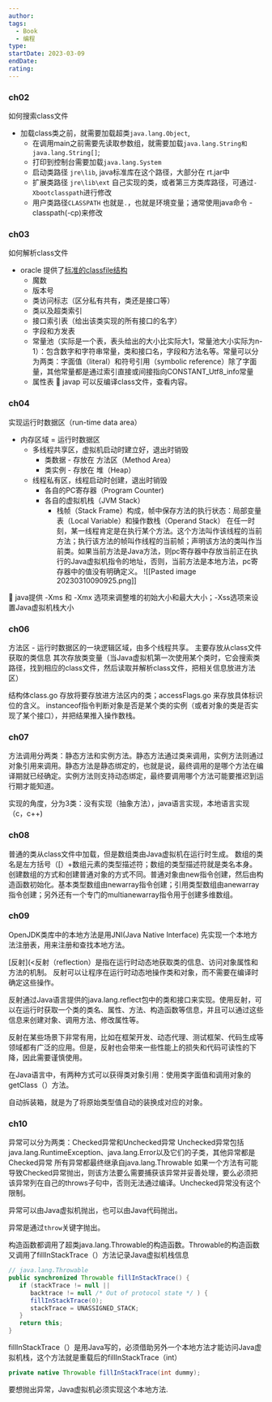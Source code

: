 ```yaml
---
author: 
tags:
  - Book
  - 编程
type: 
startDate: 2023-03-09
endDate: 
rating: 
---
```


### ch02
如何搜索class文件
- 加载class类之前，就需要加载超类`java.lang.Object`, 
	- 在调用main之前需要先读取参数组，就需要加载`java.lang.String和java.lang.String[]`;
	- 打印到控制台需要加载`java.lang.System`
	- 启动类路径 `jre\lib`, java标准库在这个路径，大部分在 rt.jar中 
	- 扩展类路径 `jre\lib\ext`  自己实现的类，或者第三方类库路径，可通过`-Xbootclasspath`进行修改
	- 用户类路径`CLASSPATH` 也就是`.`，也就是环境变量；通常使用java命令 -classpath(-cp)来修改

### ch03
如何解析class文件 
- oracle 提供了[标准的classfile结构](https://docs.oracle.com/javase/specs/jvms/se7/html/jvms-4.html)
	- 魔数 
	- 版本号
	- 类访问标志（区分私有共有，类还是接口等）
	- 类以及超类索引
	- 接口索引表（给出该类实现的所有接口的名字）
	- 字段和方发表
	- 常量池（实际是一个表，表头给出的大小比实际大1，常量池大小实际为n-1）：包含数字和字符串常量，类和接口名，字段和方法名等。常量可以分为两类：字面值（literal）和符号引用（symbolic reference）除了字面量，其他常量都是通过索引直接或间接指向CONSTANT_Utf8_info常量
	- 属性表
🧰 javap 可以反编译class文件，查看内容。


### ch04
实现运行时数据区（run-time data area）
- 内存区域 = 运行时数据区 
	- 多线程共享区，虚拟机启动时建立好，退出时销毁
		- 类数据 - 存放在 方法区（Method Area）
		- 类实例 - 存放在 堆（Heap）
	- 线程私有区，线程启动时创建，退出时销毁 
		- 各自的PC寄存器（Program Counter)
		- 各自的虚拟机栈（JVM Stack）
			- 栈帧（Stack Frame）构成，帧中保存方法的执行状态：局部变量表（Local Variable）和操作数栈（Operand Stack）
在任一时刻，某一线程肯定是在执行某个方法。这个方法叫作该线程的当前方法；执行该方法的帧叫作线程的当前帧；声明该方法的类叫作当前类。如果当前方法是Java方法，则pc寄存器中存放当前正在执行的Java虚拟机指令的地址，否则，当前方法是本地方法，pc寄存器中的值没有明确定义。
![[Pasted image 20230310090925.png]]

🧰 java提供 -Xms 和 -Xmx 选项来调整堆的初始大小和最大大小；-Xss选项来设置Java虚拟机栈大小

### ch06
方法区 - 运行时数据区的一块逻辑区域，由多个线程共享。
	主要存放从class文件获取的类信息 
	其次存放类变量（当Java虚拟机第一次使用某个类时，它会搜索类路径，找到相应的class文件，然后读取并解析class文件，把相关信息放进方法区）

结构体class.go 存放将要存放进方法区内的类；accessFlags.go 来存放具体标识位的含义。
instanceof指令判断对象是否是某个类的实例（或者对象的类是否实现了某个接口），并把结果推入操作数栈。


### ch07
方法调用分两类：静态方法和实例方法。静态方法通过类来调用，实例方法则通过对象引用来调用。静态方法是静态绑定的，也就是说，最终调用的是哪个方法在编译期就已经确定。实例方法则支持动态绑定，最终要调用哪个方法可能要推迟到运行期才能知道。

实现的角度，分为3类：没有实现（抽象方法），java语言实现，本地语言实现（c，c++)


### ch08

普通的类从class文件中加载，但是数组类由Java虚拟机在运行时生成。
数组的类名是左方括号（\[）+数组元素的类型描述符；数组的类型描述符就是类名本身。
创建数组的方式和创建普通对象的方式不同。普通对象由new指令创建，然后由构造函数初始化。基本类型数组由newarray指令创建；引用类型数组由anewarray指令创建；另外还有一个专门的multianewarray指令用于创建多维数组。

### ch09

OpenJDK类库中的本地方法是用JNI(Java Native Interface)
先实现一个本地方法注册表，用来注册和查找本地方法。

[反射](<反射（reflection）是指在运行时动态地获取类的信息、访问对象属性和方法的机制。
反射可以让程序在运行时动态地操作类和对象，而不需要在编译时确定这些操作。

反射通过Java语言提供的java.lang.reflect包中的类和接口来实现。使用反射，可以在运行时获取一个类的类名、属性、方法、构造函数等信息，并且可以通过这些信息来创建对象、调用方法、修改属性等。

反射在某些场景下非常有用，比如在框架开发、动态代理、测试框架、代码生成等领域都有广泛的应用。但是，反射也会带来一些性能上的损失和代码可读性的下降，因此需要谨慎使用。

在Java语言中，有两种方式可以获得类对象引用：使用类字面值和调用对象的getClass（）方法。

自动拆装箱，就是为了将原始类型值自动的装换成对应的对象。


### ch10
异常可以分为两类：Checked异常和Unchecked异常
Unchecked异常包括java.lang.RuntimeException、java.lang.Error以及它们的子类，其他异常都是Checked异常
所有异常都最终继承自java.lang.Throwable
如果一个方法有可能导致Checked异常抛出，则该方法要么需要捕获该异常并妥善处理，要么必须把该异常列在自己的throws子句中，否则无法通过编译。Unchecked异常没有这个限制。

异常可以由Java虚拟机抛出，也可以由Java代码抛出。

异常是通过`throw`关键字抛出。

构造函数都调用了超类java.lang.Throwable的构造函数。Throwable的构造函数又调用了fillInStackTrace（）方法记录Java虚拟机栈信息
```java
// java.lang.Throwable
public synchronized Throwable fillInStackTrace() {
   if (stackTrace != null ||
      backtrace != null /* Out of protocol state */ ) {
      fillInStackTrace(0);
      stackTrace = UNASSIGNED_STACK;
   }
   return this;
}
```

fillInStackTrace（）是用Java写的，必须借助另外一个本地方法才能访问Java虚拟机栈，这个方法就是重载后的fillInStackTrace（int）
```java
private native Throwable fillInStackTrace(int dummy);
```

要想抛出异常，Java虚拟机必须实现这个本地方法.














